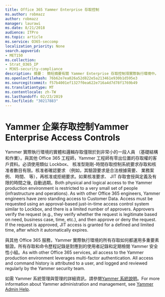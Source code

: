```yaml
---
title: Office 365 Yammer Enterprise 存取控制
ms.author: robmazz
author: robmazz
manager: laurawi
ms.date: 8/21/2018
audience: ITPro
ms.topic: article
ms.service: O365-seccomp
localization_priority: None
search.appverid:
- MET150
ms.collection:
- Strat_O365_IP
- M365-security-compliance
description: 摘要： 簡短摘要有關 Yammer Enterprise 存取控制項實際執行環境中。
ms.openlocfilehash: 76b62e7ea026a52d822e5a213461e930b1d595e3
ms.sourcegitcommit: f57b4001ef1327f0ea622e716a4d7d78f1769b49
ms.translationtype: MT
ms.contentlocale: zh-TW
ms.lasthandoff: 02/23/2019
ms.locfileid: "30217883"
---
```

# <a name="yammer-enterprise-access-controls"></a><span data-ttu-id="1d759-103">Yammer 企業存取控制</span><span class="sxs-lookup"><span data-stu-id="1d759-103">Yammer Enterprise Access Controls</span></span> 

<span data-ttu-id="1d759-p101">Yammer 實際執行環境的實體和邏輯存取僅限於到非常小的一段人員 （基礎結構和作業）。與其他 Office 365 工程師，Yammer 工程師有零出位置的存取權的客戶資料。必須使用類似 Lockbox、 核准型剛剛-時間存取控制系統要求存取和核准者數目有限。核准者確認要求 （例如，其驗證要求是合法根據需要、 業務案例、 時間、 等），再核准或拒絕要求。如果核准要求、 JIT 存取會授與定義及有限的時間之後, 自動過期。</span><span class="sxs-lookup"><span data-stu-id="1d759-p101">Both physical and logical access to the Yammer production environment is restricted to a very small set of people (infrastructure and operations). As with other Office 365 engineers, Yammer engineers have zero standing access to Customer Data. Access must be requested using an approval-based just-in-time access control system similar to Lockbox, and there is a limited number of approvers. Approvers verify the request (e.g., they verify whether the request is legitimate based on need, business case, time, etc.), and then approve or deny the request. If the request is approved, JIT access is granted for a defined and limited time, after which it automatically expires.</span></span> 

<span data-ttu-id="1d759-p102">與其他 Office 365 服務，Yammer 實際執行環境的所有存取如何都運用多重要素驗證。所有存取和命令歷程記錄是對應到的使用者記錄和定期檢閱 Yammer 安全性小組。</span><span class="sxs-lookup"><span data-stu-id="1d759-p102">As with other Office 365 services, all access to the Yammer production environment leverages multi-factor authentication. All access and command history is attributed to a user, and logged and reviewed regularly by the Yammer security team.</span></span>

<span data-ttu-id="1d759-111">如需 Yammer 系統管理與管理的詳細資訊，請參閱[Yammer 系統說明](https://support.office.com/article/yammer-–-admin-help-e1464355-1f97-49ac-b2aa-dd320b179dbe?ui=en-US&rs=en-US&ad=US)。</span><span class="sxs-lookup"><span data-stu-id="1d759-111">For more information about Yammer administration and management, see [Yammer Admin Help](https://support.office.com/article/yammer-–-admin-help-e1464355-1f97-49ac-b2aa-dd320b179dbe?ui=en-US&rs=en-US&ad=US).</span></span>